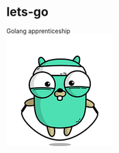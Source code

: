 # lets-go
Golang apprenticeship  
![alt text](https://github.com/felipe-seo/lets-go/blob/main/gopher_rope.gif?raw=true)
            
